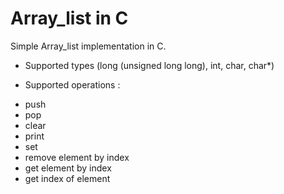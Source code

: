 # Array_list in C

Simple Array_list implementation in C.<br/>

- Supported types (long (unsigned long long), int, char, char\*)<br/>

- Supported operations :

* push
* pop
* clear
* print
* set
* remove element by index
* get element by index
* get index of element
